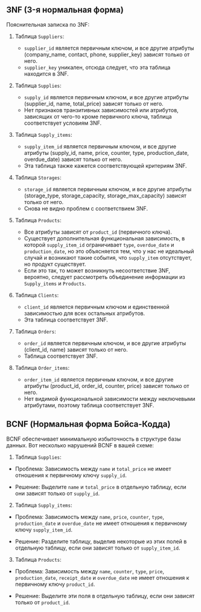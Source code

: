 ## 3NF (3-я нормальная форма)
Пояснительная записка по 3NF:
1. Таблица `Suppliers`:
   - `supplier_id` является первичным ключом, и все другие атрибуты (company_name, contact, phone, supplier_key) зависят только от него.
   - `supplier_key` уникален, отсюда следует, что эта таблица находится в 3NF.

2. Таблица `Supplies`:
   - `supply_id` является первичным ключом, и все другие атрибуты (supplier_id, name, total_price) зависят только от него.
   - Нет признаков транзитивных зависимостей или атрибутов, зависящих от чего-то кроме первичного ключа, таблица соответствует условиям 3NF.

3. Таблица `Supply_items`:
   - `supply_item_id` является первичным ключом, и все другие атрибуты (supply_id, name, price, counter, type, production_date, overdue_date) зависят только от него.
   - Эта таблица также кажется соответствующей критериям 3NF.

4. Таблица `Storages`:
   - `storage_id` является первичным ключом, и все другие атрибуты (storage_type, storage_capacity, storage_max_capacity) зависят только от него.
   - Снова не видно проблем с соответствием 3NF.

5. Таблица `Products`:
   - Все атрибуты зависят от `product_id` (первичного ключа).
   - Cуществует дополнительная функциональная зависимость, в которой `supply_item_id` ограничивает `type`, `overdue_date` и `production_date`, но это объясняется тем, что у нас не идеальный случай и возникают такие события, что `supply_item` отсутствует, но продукт существует.
   - Если это так, то может возникнуть несоответствие 3NF, вероятно, следует рассмотреть объединение информации из `Supply_items` и `Products`.

6. Таблица `Clients`:
   - `client_id` является первичным ключом и единственной зависимостью для всех остальных атрибутов.
   - Эта таблица соответствует 3NF.

7. Таблица `Orders`:
   - `order_id` является первичным ключом, и все другие атрибуты (client_id, name) зависят только от него.
   - Таблица соответствует 3NF.

8. Таблица `Order_items`:
   - `order_item_id` является первичным ключом, и все другие атрибуты (product_id, order_id, counter, price) зависят только от него.
   - Нет видимой функциональной зависимости между неключевыми атрибутами, поэтому таблица соответствует 3NF.
## BCNF (Нормальная форма Бойса-Кодда)
BCNF обеспечивает минимальную избыточность в структуре базы данных. Вот несколько нарушений BCNF в вашей схеме:

1. Таблица `Supplies`:

- Проблема: Зависимость между `name` и `total_price` не имеет отношения к первичному ключу `supply_id`.

- Решение: Выделите `name` и `total_price` в отдельную таблицу, если они зависят только от `supply_id`.

2. Таблица `Supply_items`:

- Проблема: Зависимость между `name`, `price`, `counter`, `type`, `production_date` и `overdue_date` не имеет отношения к первичному ключу `supply_item_id`.

- Решение: Разделите таблицу, выделив некоторые из этих полей в отдельную таблицу, если они зависят только от `supply_item_id`.

3. Таблица `Products`:

- Проблема: Зависимость между `name`, `counter`, `type`, `price`, `production_date`, `receipt_date` и `overdue_date` не имеет отношения к первичному ключу `product_id`.

- Решение: Выделите эти поля в отдельную таблицу, если они зависят только от `product_id`.
